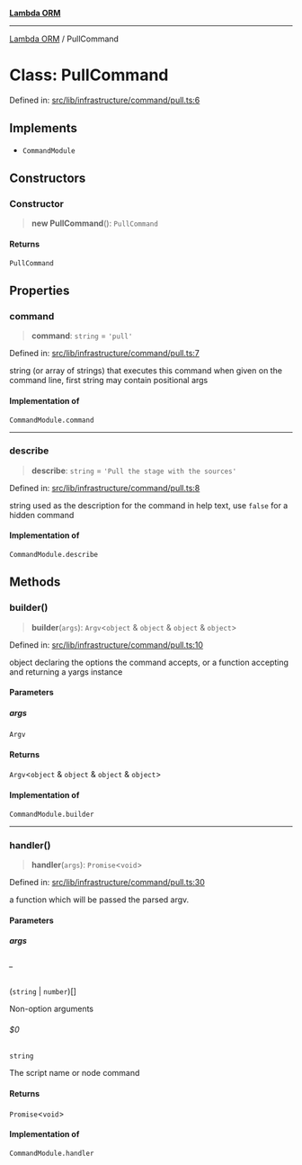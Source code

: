 [**Lambda ORM**](../README.md)

***

[Lambda ORM](../README.md) / PullCommand

# Class: PullCommand

Defined in: [src/lib/infrastructure/command/pull.ts:6](https://github.com/lambda-orm/lambdaorm-cli/blob/b8ee889fdad9545e7f0fffaaf64675194aadfffd/src/lib/infrastructure/command/pull.ts#L6)

## Implements

- `CommandModule`

## Constructors

### Constructor

> **new PullCommand**(): `PullCommand`

#### Returns

`PullCommand`

## Properties

### command

> **command**: `string` = `'pull'`

Defined in: [src/lib/infrastructure/command/pull.ts:7](https://github.com/lambda-orm/lambdaorm-cli/blob/b8ee889fdad9545e7f0fffaaf64675194aadfffd/src/lib/infrastructure/command/pull.ts#L7)

string (or array of strings) that executes this command when given on the command line, first string may contain positional args

#### Implementation of

`CommandModule.command`

***

### describe

> **describe**: `string` = `'Pull the stage with the sources'`

Defined in: [src/lib/infrastructure/command/pull.ts:8](https://github.com/lambda-orm/lambdaorm-cli/blob/b8ee889fdad9545e7f0fffaaf64675194aadfffd/src/lib/infrastructure/command/pull.ts#L8)

string used as the description for the command in help text, use `false` for a hidden command

#### Implementation of

`CommandModule.describe`

## Methods

### builder()

> **builder**(`args`): `Argv`\<`object` & `object` & `object` & `object`\>

Defined in: [src/lib/infrastructure/command/pull.ts:10](https://github.com/lambda-orm/lambdaorm-cli/blob/b8ee889fdad9545e7f0fffaaf64675194aadfffd/src/lib/infrastructure/command/pull.ts#L10)

object declaring the options the command accepts, or a function accepting and returning a yargs instance

#### Parameters

##### args

`Argv`

#### Returns

`Argv`\<`object` & `object` & `object` & `object`\>

#### Implementation of

`CommandModule.builder`

***

### handler()

> **handler**(`args`): `Promise`\<`void`\>

Defined in: [src/lib/infrastructure/command/pull.ts:30](https://github.com/lambda-orm/lambdaorm-cli/blob/b8ee889fdad9545e7f0fffaaf64675194aadfffd/src/lib/infrastructure/command/pull.ts#L30)

a function which will be passed the parsed argv.

#### Parameters

##### args

###### _

(`string` \| `number`)[]

Non-option arguments

###### $0

`string`

The script name or node command

#### Returns

`Promise`\<`void`\>

#### Implementation of

`CommandModule.handler`
